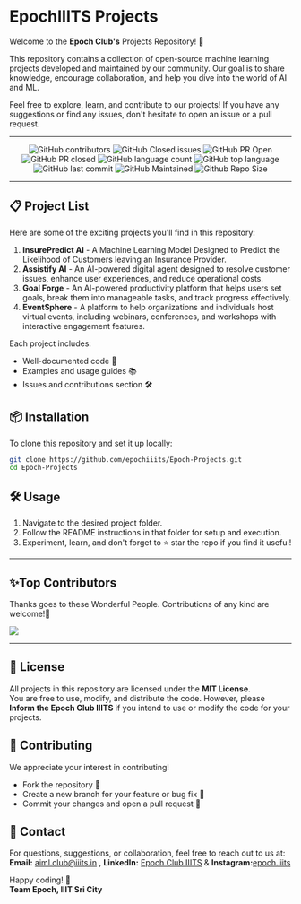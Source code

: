 
# EpochIIITS Projects  
Welcome to the **Epoch Club's** Projects Repository! 🎉  

This repository contains a collection of open-source machine learning projects developed and maintained by our community. Our goal is to share knowledge, encourage collaboration, and help you dive into the world of AI and ML.  

Feel free to explore, learn, and contribute to our projects! If you have any suggestions or find any issues, don't hesitate to open an issue or a pull request.  

---

<div align="center">

![GitHub contributors](https://img.shields.io/github/contributors/epochiiits/Epoch-Projects?style=for-the-badge&color=blue)
![GitHub Closed issues](https://img.shields.io/github/issues-closed-raw/epochiiits/Epoch-Projects?style=for-the-badge&color=brightgreen)
![GitHub PR Open](https://img.shields.io/github/issues-pr/epochiiits/Epoch-Projects?style=for-the-badge&color=aqua)
![GitHub PR closed](https://img.shields.io/github/issues-pr-closed-raw/epochiiits/Epoch-Projects?style=for-the-badge&color=blue)
![GitHub language count](https://img.shields.io/github/languages/count/epochiiits/Epoch-Projects?style=for-the-badge&color=brightgreen)
![GitHub top language](https://img.shields.io/github/languages/top/epochiiits/Epoch-Projects?style=for-the-badge&color=aqua)
![GitHub last commit](https://img.shields.io/github/last-commit/epochiiits/Epoch-Projects?style=for-the-badge&color=blue)
![GitHub Maintained](https://img.shields.io/badge/Maintained%3F-yes-brightgreen.svg?style=for-the-badge)
![Github Repo Size](https://img.shields.io/github/repo-size/epochiiits/Epoch-Projects?style=for-the-badge&color=aqua)

</div>

---

## 📋 Project List  
Here are some of the exciting projects you'll find in this repository:  

1. **InsurePredict AI** - A Machine Learning Model Designed to Predict the Likelihood of Customers leaving an Insurance Provider.
2. **Assistify AI** - An AI-powered digital agent designed to resolve customer issues, enhance user experiences, and reduce operational costs.
3. **Goal Forge** - An AI-powered productivity platform that helps users set goals, break them into manageable tasks, and track progress effectively.
4. **EventSphere** - A platform to help organizations and individuals host virtual events, including webinars, conferences, and workshops with interactive engagement features.
	
	
	
	
	
	
	
	
	
	
	
	

Each project includes:  
- Well-documented code 📄  
- Examples and usage guides 📚  
- Issues and contributions section 🛠️  


## 📦 Installation  
To clone this repository and set it up locally:  
```bash
git clone https://github.com/epochiiits/Epoch-Projects.git
cd Epoch-Projects
```


## 🛠️ Usage  
1. Navigate to the desired project folder.  
2. Follow the README instructions in that folder for setup and execution.  
3. Experiment, learn, and don't forget to ⭐ star the repo if you find it useful!  



****************************************************************
<h2>✨Top Contributors</h2>   

Thanks goes to these Wonderful People. Contributions of any kind are welcome!🚀 

<a href="https://github.com/epochiiits/Epoch-Projects/graphs/contributors">
  <img src="https://contrib.rocks/image?repo=epochiiits/Epoch-Projects" />
</a>

**************************************************************

## 📜 License  
All projects in this repository are licensed under the **MIT License**.  
You are free to use, modify, and distribute the code. However, please **Inform the Epoch Club IIITS** if you intend to use or modify the code for your projects.  

## 🤝 Contributing  
We appreciate your interest in contributing!  
- Fork the repository 🍴  
- Create a new branch for your feature or bug fix 🌿  
- Commit your changes and open a pull request 🔄  

## 📧 Contact  
For questions, suggestions, or collaboration, feel free to reach out to us at:  
**Email:** [aiml.club@iiits.in](mailto:aiml.club@iiits.in)  , **LinkedIn:** [Epoch Club IIITS](https://www.linkedin.com/in/epoch-iiits-69a9091b5/)  & 
**Instagram:**[epoch.iiits](https://www.instagram.com/epoch.iiits/)

Happy coding! 🚀  
**Team Epoch, IIIT Sri City**
